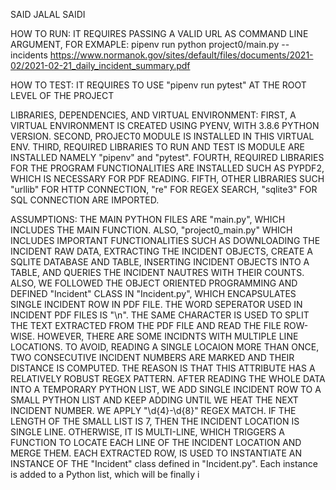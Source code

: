 SAID JALAL SAIDI

HOW TO RUN:
IT REQUIRES PASSING A VALID URL AS COMMAND LINE ARGUMENT, FOR EXMAPLE:
pipenv run python project0/main.py --incidents https://www.normanok.gov/sites/default/files/documents/2021-02/2021-02-21_daily_incident_summary.pdf

HOW TO TEST:
IT REQUIRES TO USE "pipenv run pytest" AT THE ROOT LEVEL OF THE PROJECT

LIBRARIES, DEPENDENCIES, AND VIRTUAL ENVIRONMENT:
FIRST, A VIRTUAL ENVIRONMENT IS CREATED USING PYENV, WITH 3.8.6 PYTHON VERSION. 
SECOND, PROJECT0 MODULE IS INSTALLED IN THIS VIRTUAL ENV. 
THIRD, REQUIRED LIBRARIES TO RUN AND TEST IS MODULE ARE INSTALLED NAMELY "pipenv" and "pytest".
FOURTH, REQUIRED LIBRARIES FOR THE PROGRAM FUNCTIONALITIES ARE INSTALLED SUCH AS PYPDF2, WHICH IS NECESSARY FOR PDF READING.
FIFTH, OTHER LIBRARIES SUCH "urllib" FOR HTTP CONNECTION, "re" FOR REGEX SEARCH, "sqlite3" FOR SQL CONNECTION ARE IMPORTED.

ASSUMPTIONS:
THE MAIN PYTHON FILES ARE "main.py", WHICH INCLUDES THE MAIN FUNCTION. ALSO, "project0_main.py" WHICH INCLUDES IMPORTANT FUNCTIONALITIES SUCH AS DOWNLOADING THE INCIDENT RAW DATA, EXTRACTING THE INCIDENT OBJECTS, CREATE A SQLITE DATABASE AND TABLE, INSERTING INCIDENT OBJECTS INTO A TABLE, AND QUERIES THE INCIDENT NAUTRES WITH THEIR COUNTS.
ALSO, WE FOLLOWED THE OBJECT ORIENTED PROGRAMMING AND DEFINED "Incident"  CLASS IN "Incident.py", WHICH ENCAPSULATES SINGLE INCIDENT ROW IN PDF FILE. 
THE WORD SEPERATOR USED IN INCIDENT PDF FILES IS "\n". THE SAME CHARACTER IS USED TO SPLIT THE TEXT EXTRACTED FROM THE PDF FILE AND READ THE FILE ROW-WISE.
HOWEVER, THERE ARE SOME INCIDNTS WITH MULTIPLE LINE LOCATIONS. TO AVOID, READING A SINGLE LOCAION MORE THAN ONCE, TWO CONSECUTIVE INCIDENT NUMBERS ARE MARKED AND THEIR DISTANCE IS COMPUTED.
THE REASON IS THAT THIS ATTRIBUTE HAS A RELATIVELY ROBUST REGEX PATTERN. AFTER READING THE WHOLE DATA INTO A TEMPORARY PYTHON LIST, WE ADD SINGLE INCIDENT ROW TO A SMALL PYTHON LIST AND KEEP ADDING UNTIL WE HEAT THE NEXT INCIDENT NUMBER.
WE APPLY "\d{4}-\d{8}" REGEX MATCH. IF THE LENGTH OF THE SMALL LIST IS 7, THEN THE INCIDENT LOCATION IS SINGLE LINE. OTHERWISE, IT IS MULTI-LINE, WHICH TRIGGERS A FUNCTION TO LOCATE EACH LINE OF THE INCIDENT LOCATION AND MERGE THEM.
EACH EXTRACTED ROW, IS USED TO INSTANTIATE AN INSTANCE OF THE "Incident" class defined in "Incident.py". Each instance is added to a Python list, which will be finally i 
 

